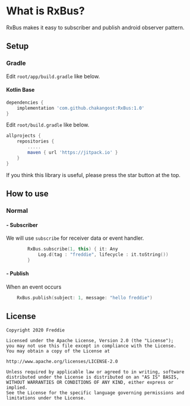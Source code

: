 # What is RxBus?

RxBus makes it easy to subscriber and publish android observer pattern.



## Setup


### Gradle

Edit `root/app/build.gradle` like below.

#### Kotlin Base
```gradle
dependencies {
    implementation 'com.github.chakangost:RxBus:1.0'
}
```

Edit `root/build.gradle` like below.
```gradle
allprojects {
    repositories {
        .....
        maven { url 'https://jitpack.io' }
    }
}
```

If you think this library is useful, please press the star button at the top.


## How to use

### Normal
#### - Subscriber
We will use `subscribe` for receiver data or event handler.

```Kotlin
        RxBus.subscribe(1, this) { it: Any
            Log.d(tag : "freddie", lifecycle : it.toString())
        }
```


#### - Publish
When an event occurs
```Kotlin
    RxBus.publish(subject: 1, message: "hello freddie")

```



## License 
 ```code
Copyright 2020 Freddie

Licensed under the Apache License, Version 2.0 (the "License");
you may not use this file except in compliance with the License.
You may obtain a copy of the License at

http://www.apache.org/licenses/LICENSE-2.0

Unless required by applicable law or agreed to in writing, software
distributed under the License is distributed on an "AS IS" BASIS,
WITHOUT WARRANTIES OR CONDITIONS OF ANY KIND, either express or implied.
See the License for the specific language governing permissions and
limitations under the License.
```

